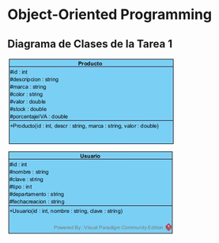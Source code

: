 # Object-Oriented Programming
## Diagrama de Clases de la Tarea 1
![DiagramaClases](Imgs/diagramaClases1.jpg)
